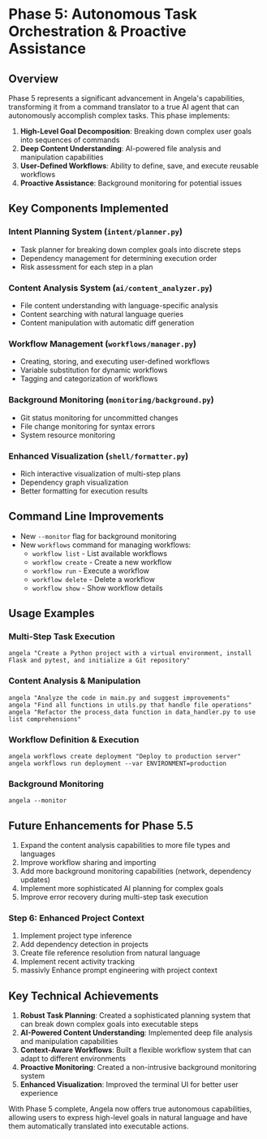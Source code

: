 # Phase 5: Autonomous Task Orchestration & Proactive Assistance

## Overview
Phase 5 represents a significant advancement in Angela's capabilities, transforming it from a command translator to a true AI agent that can autonomously accomplish complex tasks. This phase implements:

1. **High-Level Goal Decomposition**: Breaking down complex user goals into sequences of commands
2. **Deep Content Understanding**: AI-powered file analysis and manipulation capabilities
3. **User-Defined Workflows**: Ability to define, save, and execute reusable workflows
4. **Proactive Assistance**: Background monitoring for potential issues

## Key Components Implemented

### Intent Planning System (`intent/planner.py`)
- Task planner for breaking down complex goals into discrete steps
- Dependency management for determining execution order
- Risk assessment for each step in a plan

### Content Analysis System (`ai/content_analyzer.py`)
- File content understanding with language-specific analysis
- Content searching with natural language queries
- Content manipulation with automatic diff generation

### Workflow Management (`workflows/manager.py`)
- Creating, storing, and executing user-defined workflows
- Variable substitution for dynamic workflows
- Tagging and categorization of workflows

### Background Monitoring (`monitoring/background.py`)
- Git status monitoring for uncommitted changes
- File change monitoring for syntax errors
- System resource monitoring

### Enhanced Visualization (`shell/formatter.py`)
- Rich interactive visualization of multi-step plans
- Dependency graph visualization
- Better formatting for execution results

## Command Line Improvements
- New `--monitor` flag for background monitoring
- New `workflows` command for managing workflows:
  - `workflow list` - List available workflows
  - `workflow create` - Create a new workflow
  - `workflow run` - Execute a workflow
  - `workflow delete` - Delete a workflow
  - `workflow show` - Show workflow details

## Usage Examples

### Multi-Step Task Execution
```
angela "Create a Python project with a virtual environment, install Flask and pytest, and initialize a Git repository"
```

### Content Analysis & Manipulation
```
angela "Analyze the code in main.py and suggest improvements"
angela "Find all functions in utils.py that handle file operations"
angela "Refactor the process_data function in data_handler.py to use list comprehensions"
```

### Workflow Definition & Execution
```
angela workflows create deployment "Deploy to production server"
angela workflows run deployment --var ENVIRONMENT=production
```

### Background Monitoring
```
angela --monitor
```

## Future Enhancements for Phase 5.5
1. Expand the content analysis capabilities to more file types and languages
2. Improve workflow sharing and importing
3. Add more background monitoring capabilities (network, dependency updates)
4. Implement more sophisticated AI planning for complex goals
5. Improve error recovery during multi-step task execution

### Step 6: Enhanced Project Context
1. Implement project type inference
2. Add dependency detection in projects
3. Create file reference resolution from natural language
4. Implement recent activity tracking
5. massivly Enhance prompt engineering with project context

## Key Technical Achievements
1. **Robust Task Planning**: Created a sophisticated planning system that can break down complex goals into executable steps
2. **AI-Powered Content Understanding**: Implemented deep file analysis and manipulation capabilities
3. **Context-Aware Workflows**: Built a flexible workflow system that can adapt to different environments
4. **Proactive Monitoring**: Created a non-intrusive background monitoring system
5. **Enhanced Visualization**: Improved the terminal UI for better user experience

With Phase 5 complete, Angela now offers true autonomous capabilities, allowing users to express high-level goals in natural language and have them automatically translated into executable actions.
